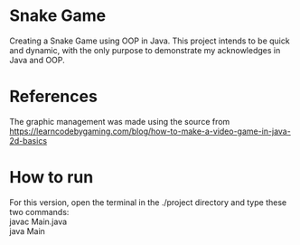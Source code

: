# Snake Game
Creating a Snake Game using OOP in Java. This project intends to be quick and dynamic, with the only purpose to demonstrate my acknowledges in Java and OOP.

# References
The graphic management was made using the source from https://learncodebygaming.com/blog/how-to-make-a-video-game-in-java-2d-basics

# How to run
For this version, open the terminal in the ./project directory and type these two commands:  
javac Main.java  
java Main  

